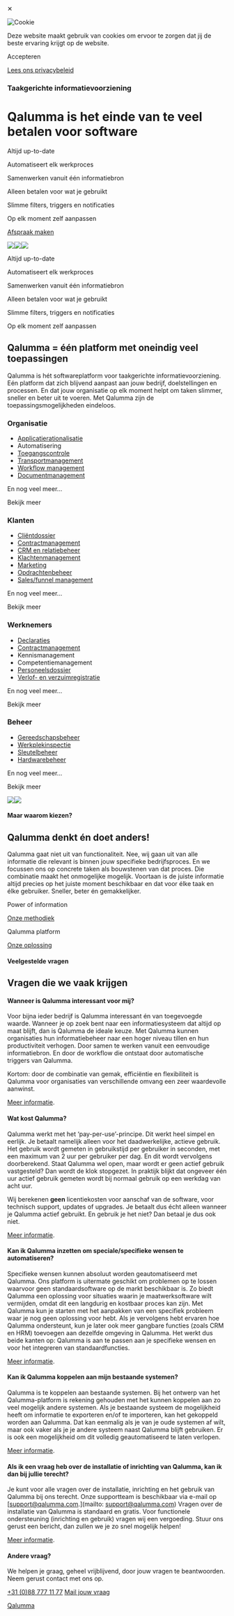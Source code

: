 ✕

![Cookie](https://qalumma.b-cdn.net/wp-content/plugins/cookie-melding//cookie.svg)

Deze website maakt gebruik van cookies om ervoor te zorgen dat jij de beste ervaring krijgt op de website.

Accepteren

[Lees ons privacybeleid](https://www.qalumma.com/privacyverklaring/)

### Taakgerichte informatievoorziening

# Qalumma is het einde   van te veel betalen voor software

Altijd up-to-date

Automatiseert elk werkproces

Samenwerken vanuit één informatiebron

Alleen betalen voor wat je gebruikt

Slimme filters, triggers en notificaties

Op elk moment zelf aanpassen

[Afspraak maken](https://www.qalumma.com/contact)

![](https://qalumma.b-cdn.net/wp-content/themes/qalumma/images/hover/topcenter.png)![](https://qalumma.b-cdn.net/wp-content/themes/qalumma/images/hover/topleft.png)![](https://qalumma.b-cdn.net/wp-content/themes/qalumma/images/hover/topright.png)

Altijd up-to-date

Automatiseert elk werkproces

Samenwerken vanuit één informatiebron

Alleen betalen voor wat je gebruikt

Slimme filters, triggers en notificaties

Op elk moment zelf aanpassen

## Qalumma = één platform   met oneindig veel toepassingen

Qalumma is hét softwareplatform voor taakgerichte informatievoorziening. Eén platform dat zich blijvend aanpast aan jouw bedrijf, doelstellingen en processen. En dat jouw organisatie op elk moment helpt om taken slimmer, sneller en beter uit te voeren. Met Qalumma zijn de toepassingsmogelijkheden eindeloos.

### Organisatie

- [Applicatierationalisatie](https://www.qalumma.com/klantcase/klantcase-getec/)
- Automatisering
- [Toegangscontrole](https://www.qalumma.com/klantcase/klantcase-getec/)
- [Transportmanagement](https://www.qalumma.com/klantcase/klantcase-getec/)
- [Workflow management](https://www.qalumma.com/klantcase/qalumma-en-progress/)
- [Documentmanagement](https://www.qalumma.com/klantcase/klantcase-ausnutria/)

En nog veel meer...

Bekijk meer

### Klanten

- [Cliëntdossier](https://www.qalumma.com/klantcase/klantcase-dbc/)
- [Contractmanagement](https://www.qalumma.com/klantcase/klantcase-ausnutria/)
- [CRM en relatiebeheer](https://www.qalumma.com/klantcase/sonesto-salestoepassing/)
- [Klachtenmanagement](https://www.qalumma.com/klantcase/sonesto-salestoepassing/)
- [Marketing](https://www.qalumma.com/klantcase/sonesto-salestoepassing/)
- [Opdrachtenbeheer](https://www.qalumma.com/klantcase/qalumma-en-makelaars-netwerk/)
- [Sales/funnel management](https://www.qalumma.com/klantcase/sonesto-salestoepassing/)

En nog veel meer...

Bekijk meer

### Werknemers

- [Declaraties](https://www.qalumma.com/klantcase/mbs-groep-qalumma/)
- [Contractmanagement](https://www.qalumma.com/klantcase/klantcase-ausnutria/)
- Kennismanagement
- Competentiemanagement
- [Personeelsdossier](https://www.qalumma.com/klantcase/mbs-groep-qalumma/)
- [Verlof- en verzuimregistratie](https://www.qalumma.com/klantcase/mbs-groep-qalumma/)

En nog veel meer...

Bekijk meer

### Beheer

- [Gereedschapsbeheer](https://www.qalumma.com/klantcase/mbs-groep-qalumma/)
- [Werkplekinspectie](https://www.qalumma.com/klantcase/mbs-groep-qalumma/)
- [Sleutelbeheer](https://www.qalumma.com/klantcase/mbs-groep-qalumma/)
- [Hardwarebeheer](https://www.qalumma.com/klantcase/mbs-groep-qalumma/)

En nog veel meer...

Bekijk meer

![](https://qalumma.b-cdn.net/wp-content/themes/qalumma/images/hover/bottomcenter.png)![](https://qalumma.b-cdn.net/wp-content/themes/qalumma/images/hover/bottomright.png)

#### Maar waarom kiezen?

## Qalumma denkt én doet anders!

Qalumma gaat niet uit van functionaliteit. Nee, wij gaan uit van alle informatie die relevant is binnen jouw specifieke bedrijfsproces. En we focussen ons op concrete taken als bouwstenen van dat proces. Die combinatie maakt het onmogelijke mogelijk. Voortaan is de juiste informatie altijd precies op het juiste moment beschikbaar en dat voor élke taak en élke gebruiker. Sneller, beter én gemakkelijker.

Power of information

[Onze methodiek](https://www.qalumma.com/product/#Power_of_information)

Qalumma platform

[Onze oplossing](https://www.qalumma.com/product/#Krachtige_implementatie)

#### Veelgestelde vragen

## Vragen die we vaak krijgen

#### Wanneer is Qalumma interessant voor mij?

Voor bijna ieder bedrijf is Qalumma interessant én van toegevoegde waarde. Wanneer je op zoek bent naar een informatiesysteem dat altijd op maat blijft, dan is Qalumma de ideale keuze. Met Qalumma kunnen organisaties hun informatiebeheer naar een hoger niveau tillen en hun productiviteit verhogen. Door samen te werken vanuit een eenvoudige informatiebron. En door de workflow die ontstaat door automatische triggers van Qalumma.

Kortom: door de combinatie van gemak, efficiëntie en flexibiliteit is Qalumma voor organisaties van verschillende omvang een zeer waardevolle aanwinst.

[Meer informatie](https://www.qalumma.com/product/).

#### Wat kost Qalumma?

Qalumma werkt met het ‘pay-per-use’-principe. Dit werkt heel simpel en eerlijk. Je betaalt namelijk alleen voor het daadwerkelijke, actieve gebruik. Het gebruik wordt gemeten in gebruikstijd per gebruiker in seconden, met een maximum van 2 uur per gebruiker per dag. En dit wordt vervolgens doorberekend. Staat Qalumma wel open, maar wordt er geen actief gebruik vastgesteld? Dan wordt de klok stopgezet. In praktijk blijkt dat ongeveer één uur actief gebruik gemeten wordt bij normaal gebruik op een werkdag van acht uur.

Wij berekenen **geen** licentiekosten voor aanschaf van de software, voor technisch support, updates of upgrades. Je betaalt dus écht alleen wanneer je Qalumma actief gebruikt. En gebruik je het niet? Dan betaal je dus ook niet.

[Meer informatie](https://www.qalumma.com/over-ons/).

#### Kan ik Qalumma inzetten om speciale/specifieke wensen te automatiseren?

Specifieke wensen kunnen absoluut worden geautomatiseerd met Qalumma. Ons platform is uitermate geschikt om problemen op te lossen waarvoor geen standaardsoftware op de markt beschikbaar is. Zo biedt Qalumma een oplossing voor situaties waarin je maatwerksoftware wilt vermijden, omdat dit een langdurig en kostbaar proces kan zijn. Met Qalumma kun je starten met het aanpakken van een specifiek probleem waar je nog geen oplossing voor hebt. Als je vervolgens hebt ervaren hoe Qalumma ondersteunt, kun je later ook meer gangbare functies (zoals CRM en HRM) toevoegen aan dezelfde omgeving in Qalumma. Het werkt dus beide kanten op: Qalumma is aan te passen aan je specifieke wensen en voor het integreren van standaardfuncties.

[Meer informatie](https://www.qalumma.com/product/).

#### Kan ik Qalumma koppelen aan mijn bestaande systemen?

Qalumma is te koppelen aan bestaande systemen. Bij het ontwerp van het Qalumma-platform is rekening gehouden met het kunnen koppelen aan zo veel mogelijk andere systemen. Als je bestaande systeem de mogelijkheid heeft om informatie te exporteren en/of te importeren, kan het gekoppeld worden aan Qalumma. Dat kan eenmalig als je van je oude systemen af wilt, maar ook vaker als je je andere systeem naast Qalumma blijft gebruiken. Er is ook een mogelijkheid om dit volledig geautomatiseerd te laten verlopen.

[Meer informatie](https://www.qalumma.com/product/).

#### Als ik een vraag heb over de installatie of inrichting van Qalumma, kan ik dan bij jullie terecht?

Je kunt voor alle vragen over de installatie, inrichting en het gebruik van Qalumma bij ons terecht. Onze supportteam is beschikbaar via e-mail op [support@qalumma.com.](mailto: support@qalumma.com) Vragen over de installatie van Qalumma is standaard en gratis. Voor functionele ondersteuning (inrichting en gebruik) vragen wij een vergoeding. Stuur ons gerust een bericht, dan zullen we je zo snel mogelijk helpen!

[Meer informatie](https://www.qalumma.com/contact/).

#### Andere vraag?

We helpen je graag, geheel vrijblijvend, door jouw vragen te beantwoorden. Neem gerust contact met ons op.

[+31 (0)88 777 11 77](tel:+31887771177) [Mail jouw vraag](mailto:info@qalumma.com)

[Qalumma](https://www.qalumma.com/?blackhole=6a090f3caa "Do NOT follow this link or you will be banned from the site!")